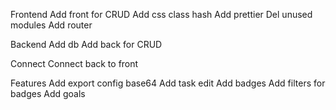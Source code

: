 Frontend
Add front for CRUD
Add css class hash
Add prettier
Del unused modules
Add router


Backend
Add db
Add back for CRUD

Connect
Connect back to front

Features
Add export config base64
Add task edit
Add badges
Add filters for badges
Add goals
